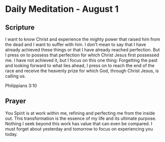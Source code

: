 # Daily Meditation - August 1

## Scripture

I  want to know Christ and experience the mighty power that raised him  from the dead and I want to
suffer with him. I  don't mean to say that I have already achieved these things or that I  have
already reached perfection. But I press on to possess that  perfection for which Christ Jesus first
possessed me. I have not achieved it, but I focus on this one thing: Forgetting the past and
looking forward to what lies ahead, I press on to reach the end of the race and receive the
heavenly prize for which God, through Christ Jesus, is calling us.

Philippians 3:10


## Prayer

You Spirit is at work within me, refining and perfecting me from the inside out.  This
transformation is the essence of my life and its ultimate purpose.  Nothing I seek beyond this
work has value that can even be compared.  I must forget about yesterday and tomorrow to focus
on experiencing you today.

